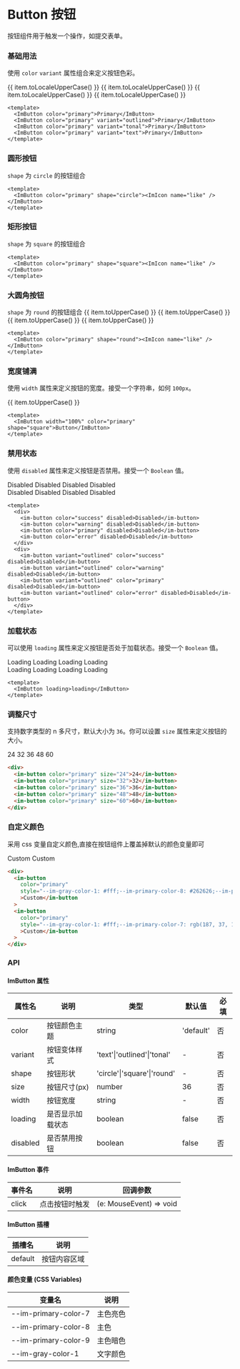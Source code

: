 # Button 按钮

按钮组件用于触发一个操作，如提交表单。

### 基础用法

使用 `color` `variant` 属性组合来定义按钮色彩。

<style scoped>
 .im-button {
  margin-right: 8px;
  margin-bottom: 8px;
 }
.im-row {
  flex-wrap: wrap;
}
</style>

<script setup>
const colors = ['default', 'primary', 'error', 'warning', 'success'];
</script>

<ImRow>
    <ImButton :color="item" v-for="(item, index) in colors" :key="index">{{ item.toLocaleUpperCase() }}</ImButton>
  </ImRow>
  <ImRow>
    <ImButton :color="item" v-for="(item, index) in colors" variant="outlined" :key="index">{{ item.toLocaleUpperCase()
    }}</ImButton>
  </ImRow>
  <ImRow>
    <ImButton :color="item" v-for="(item, index) in colors" variant="tonal" :key="index">{{ item.toLocaleUpperCase()
    }}</ImButton>
  </ImRow>
  <ImRow>
    <ImButton :color="item" v-for="(item, index) in colors" variant="text" :key="index">{{ item.toLocaleUpperCase()
    }}</ImButton>
  </ImRow>

```vue
<template>
  <ImButton color="primary">Primary</ImButton>
  <ImButton color="primary" variant="outlined">Primary</ImButton>
  <ImButton color="primary" variant="tonal">Primary</ImButton>
  <ImButton color="primary" variant="text">Primary</ImButton>
</template>
```

### 圆形按钮

`shape` 为 `circle` 的按钮组合

  <im-row>
    <im-button :color="item" v-for="(item, index) in colors" shape="circle" :key="index">
      <ImIcon name="like" />
    </im-button>
  </im-row>
  <im-row>
    <im-button :color="item" v-for="(item, index) in colors" shape="circle" variant="outlined" :key="index">
      <ImIcon name="like" />
    </im-button>
  </im-row>
  <im-row>
    <im-button :color="item" v-for="(item, index) in colors" shape="circle" variant="tonal" :key="index">
      <ImIcon name="like" />
    </im-button>
  </im-row>
  <im-row>
    <im-button :color="item" v-for="(item, index) in colors" shape="circle" variant="text" :key="index">
      <ImIcon name="like" />
    </im-button>
  </im-row>

```vue
<template>
  <ImButton color="primary" shape="circle"><ImIcon name="like" /></ImButton>
</template>
```

### 矩形按钮

`shape` 为 `square` 的按钮组合

<im-row>
<im-button :color="item" v-for="(item, index) in colors" shape="square" :key="index">
<ImIcon name="like" />
</im-button>
</im-row>
<im-row>
<im-button :color="item" v-for="(item, index) in colors" shape="square" variant="outlined" :key="index">
<ImIcon name="like" />
</im-button>
</im-row>
<im-row>
<im-button :color="item" v-for="(item, index) in colors" shape="square" variant="tonal" :key="index">
<ImIcon name="like" />
</im-button>
</im-row>
<im-row>
<im-button :color="item" v-for="(item, index) in colors" shape="square" variant="text" :key="index">
<ImIcon name="like" />
</im-button>
</im-row>

```vue
<template>
  <ImButton color="primary" shape="square"><ImIcon name="like" /></ImButton>
</template>
```

### 大圆角按钮

`shape` 为 `round` 的按钮组合
<im-row>
<im-button :color="item" v-for="(item, index) in colors" shape="round" :key="index">{{ item.toUpperCase()
    }}</im-button>
</im-row>
<im-row>
<im-button :color="item" v-for="(item, index) in colors" shape="round" variant="outlined" :key="index">{{
      item.toUpperCase() }}</im-button>
</im-row>
<im-row>
<im-button :color="item" v-for="(item, index) in colors" shape="round" variant="tonal" :key="index">{{
      item.toUpperCase() }}</im-button>
</im-row>
<im-row>
<im-button :color="item" v-for="(item, index) in colors" shape="round" variant="text" :key="index">{{
      item.toUpperCase() }}</im-button>
</im-row>

```vue
<template>
  <ImButton color="primary" shape="round"><ImIcon name="like" /></ImButton>
</template>
```

### 宽度铺满

使用 `width` 属性来定义按钮的宽度。接受一个字符串，如何 `100px`。

  <section>
    <im-button width="100%" :color="item" v-ripple="true" v-for="(item, index) in colors" :key="index">{{
      item.toUpperCase() }}</im-button>
  </section>

```vue
<template>
  <ImButton width="100%" color="primary" shape="square">Button</ImButton>
</template>
```

### 禁用状态

使用 `disabled` 属性来定义按钮是否禁用。接受一个 `Boolean` 值。

<div>
<im-button color="success" disabled>Disabled</im-button>
<im-button color="warning" disabled>Disabled</im-button>
<im-button color="primary" disabled>Disabled</im-button>
<im-button color="error" disabled>Disabled</im-button>
</div>
<div>
<im-button variant="outlined" color="success" disabled>Disabled</im-button>
<im-button variant="outlined" color="warning" disabled>Disabled</im-button>
<im-button variant="outlined" color="primary" disabled>Disabled</im-button>
<im-button variant="outlined" color="error" disabled>Disabled</im-button>
</div>

```vue
<template>
  <div>
    <im-button color="success" disabled>Disabled</im-button>
    <im-button color="warning" disabled>Disabled</im-button>
    <im-button color="primary" disabled>Disabled</im-button>
    <im-button color="error" disabled>Disabled</im-button>
  </div>
  <div>
    <im-button variant="outlined" color="success" disabled>Disabled</im-button>
    <im-button variant="outlined" color="warning" disabled>Disabled</im-button>
    <im-button variant="outlined" color="primary" disabled>Disabled</im-button>
    <im-button variant="outlined" color="error" disabled>Disabled</im-button>
  </div>
</template>
```

### 加载状态

可以使用 `loading` 属性来定义按钮是否处于加载状态。接受一个 `Boolean` 值。

<div>
    <im-button color="success" loading>Loading</im-button>
    <im-button color="warning" loading>Loading</im-button>
    <im-button color="primary" loading>Loading</im-button>
    <im-button color="error" loading>Loading</im-button>
</div>
<div>
  <im-button variant="outlined" color="success" loading>Loading</im-button>
  <im-button variant="outlined" color="warning" loading>Loading</im-button>
  <im-button variant="outlined" color="primary" loading>Loading</im-button>
  <im-button variant="outlined" color="error" loading>Loading</im-button>
</div>

```vue
<template>
  <ImButton loading>loading</ImButton>
</template>
```

### 调整尺寸

支持数字类型的 n 多尺寸，默认大小为 `36`。你可以设置 `size` 属性来定义按钮的大小。

<div>
    <im-button color="primary" size="24">24</im-button>
    <im-button color="primary" size="32">32</im-button>
    <im-button color="primary" size="36">36</im-button>
    <im-button color="primary" size="48">48</im-button>
    <im-button color="primary" size="60">60</im-button>
</div>

```html
<div>
  <im-button color="primary" size="24">24</im-button>
  <im-button color="primary" size="32">32</im-button>
  <im-button color="primary" size="36">36</im-button>
  <im-button color="primary" size="48">48</im-button>
  <im-button color="primary" size="60">60</im-button>
</div>
```

### 自定义颜色

采用 css 变量自定义颜色,直接在按钮组件上覆盖掉默认的颜色变量即可

<div>
  <im-button
    color="primary"
    style="--im-gray-color-1: #fff;--im-primary-color-8: #262626;--im-primary-color-7: #565656;--im-primary-color-9: #000;"
    >Custom</im-button
  >
  <im-button
    color="primary"
    style="--im-gray-color-1: #fff;--im-primary-color-7: rgb(187, 37, 132);--im-primary-color-8:rgb(150, 14, 100);--im-primary-color-9: rgb(125, 8, 82);"
    >Custom</im-button
  >
</div>

```html
<div>
  <im-button
    color="primary"
    style="--im-gray-color-1: #fff;--im-primary-color-8: #262626;--im-primary-color-7: #565656;--im-primary-color-9: #000;"
    >Custom</im-button
  >
  <im-button
    color="primary"
    style="--im-gray-color-1: #fff;--im-primary-color-7: rgb(187, 37, 132);--im-primary-color-8:rgb(150, 14, 100);--im-primary-color-9: rgb(125, 8, 82);"
    >Custom</im-button
  >
</div>
```

### API

#### ImButton 属性

| 属性名   | 说明             | 类型                        | 默认值    | 必填 |
| -------- | ---------------- | --------------------------- | --------- | ---- |
| color    | 按钮颜色主题     | string                      | 'default' | 否   |
| variant  | 按钮变体样式     | 'text'\|'outlined'\|'tonal' | -         | 否   |
| shape    | 按钮形状         | 'circle'\|'square'\|'round' | -         | 否   |
| size     | 按钮尺寸(px)     | number                      | 36        | 否   |
| width    | 按钮宽度         | string                      | -         | 否   |
| loading  | 是否显示加载状态 | boolean                     | false     | 否   |
| disabled | 是否禁用按钮     | boolean                     | false     | 否   |

#### ImButton 事件

| 事件名 | 说明           | 回调参数                |
| ------ | -------------- | ----------------------- |
| click  | 点击按钮时触发 | (e: MouseEvent) => void |

#### ImButton 插槽

| 插槽名  | 说明         |
| ------- | ------------ |
| default | 按钮内容区域 |

#### 颜色变量 (CSS Variables)

| 变量名               | 说明     |
| -------------------- | -------- |
| --im-primary-color-7 | 主色亮色 |
| --im-primary-color-8 | 主色     |
| --im-primary-color-9 | 主色暗色 |
| --im-gray-color-1    | 文字颜色 |
